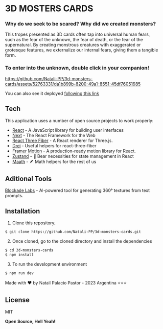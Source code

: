# 3D MOSTERS CARDS

### Why do we seek to be scared? Why did we created monsters?
This tropes presented as 3D cards often tap into universal human fears, such as the fear of the unknown, the fear of death, or the fear of the supernatural. By creating monstrous creatures with exaggerated or grotesque features, we externalize our internal fears, giving them a tangible form.

### To enter into the unknown, double click in your companion!



https://github.com/Natali-PP/3d-monsters-cards/assets/52763331/da1b899b-8200-49a1-8551-45df76051985






You can also see it deployed [following this link](https://3d-monsters-cards.vercel.app) 

## Tech

This application uses a number of open source projects to work properly:

- [React](https://reactjs.org/) - A JavaScript library for building user interfaces
- [Next](https://nextjs.org/) - The React Framework for the Web
- [React Three Fiber](https://docs.pmnd.rs/react-three-fiber/getting-started/introduction) - A React renderer for Three.js.
- [Drei](https://github.com/pmndrs/drei) - Useful helpers for react-three-fiber 
- [Framer Motion](https://www.framer.com/motion/) - A production-ready motion library for React.
- [Zustand](https://zustand-demo.pmnd.rs/) - :bear: Bear necessities for state management in React 
- [Maath](https://github.com/pmndrs/maath) - :feather: Math helpers for the rest of us 

## Aditional Tools
[Blockade Labs](https://www.blockadelabs.com/) - AI-powered tool for generating  360° textures from text prompts. 

## Installation

1. Clone this repository.

```sh
$ git clone https://github.com/Natali-PP/3d-monsters-cards.git
```
2. Once cloned, go to the cloned directory and install the dependencies
```sh
$ cd 3d-monsters-cards
$ npm install
```
3. To run the development environment
```sh
$ npm run dev
```

Made with ❤️  by Natalí Palacio Pastor - 2023 Argentina ⭐⭐⭐
## License

MIT

**Open Source, Hell Yeah!**
